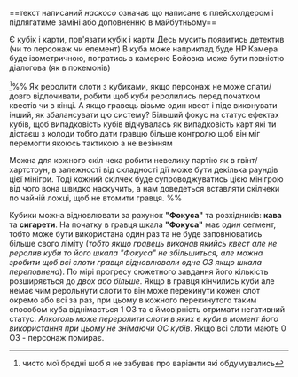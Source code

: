 ==текст написаний *наскосо* означає що написане є плейсхолдером і підлягатиме заміні або доповненню в майбутньому==

 
Є кубік і карти, пов'язати кубік і карти
Десь мусить появитись детектив (чи то персонаж чи елемент)
В куба може наприклад буде HP
Камера буде ізометричною, погратись з камерою
Бойовка може бути повністю діалогова (як в покемонів)

[^1]%% Як реролити слоти з кубиками, якщо персонаж не може спати/довго відпочивати, робити щоб куби реролились перед початком квестів чи в кінці. А якщо гравець візьме один квест і піде виконувати інший, як збалансувати цю систему? Більший фокус на статус ефектах кубів, щоб випадковість кубів відчувалась як випадковість карт які ти дістаєш з колоди тобто дати гравцю більше контролю щоб він міг перемогти якоюсь тактикою а не везінням

Можна для кожного скіл чека робити невелику партію як в гвінт/хартстоун, в залежності від складності дії може бути декілька раундів цієї мінігри. Тоді кожний скілчек буде супроводжуватись цією мінігрою від чого вона швидко наскучить, а нам доведеться вставляти скілчеки по чайній ложці, щоб не втомити гравця. %%

Кубики можна відновлювати за рахунок **"Фокуса"** та розхідників: **кава** та **сигарети**. На початку в гравця шкала **"Фокуса"** має *один* сегмент, тобто може бути використана один раз та не буде заповнюватись більше свого ліміту (*тобто якщо гравець виконав якийсь квест але не реролив куби то його шкала "Фокуса" не збільшиться, але можна зробити щоб всі слоти гравця відновлювали одне ОЗ якщо шкала переповнена*). По мірі прогресу сюжетного завдання його кількість розширяється до *двох або більше*. Якщо в гравця кінчились куби але немає чим рерольнути слоти то він може перекинути кожен слот окремо або всі за раз, при цьому в кожного перекинутого таким способом куба віднімається 1 ОЗ та є ймовірність отримати негативний статус. *Алкоголь може переролити слоти в яких є куби в момент його використання при цьому не знімаючи ОС кубів*. Якщо всі слоти мають 0 ОЗ - персонаж помирає.

[^1]: чисто мої бредні шоб я не забував про варіанти які обдумувались
